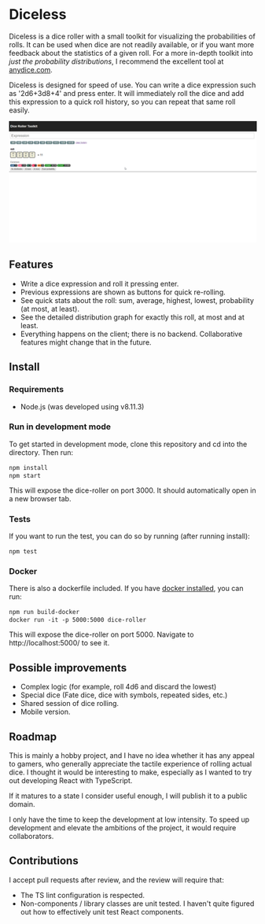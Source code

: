 # Diceless

Diceless is a dice roller with a small toolkit for visualizing the probabilities of rolls. It can be used when dice are not readily available, or if you want more feedback about the statistics of a given roll. For a more in-depth toolkit into _just the probability distributions_, I recommend the excellent tool at [anydice.com](https://anydice.com/).

Diceless is designed for speed of use. You can write a dice expression such as '2d6+3d8+4' and press enter. It will immediately roll the dice and add this expression to a quick roll history, so you can repeat that same roll easily.

![screenshot](res/screen.gif)

## Features

- Write a dice expression and roll it pressing enter.
- Previous expressions are shown as buttons for quick re-rolling.
- See quick stats about the roll: sum, average, highest, lowest, probability (at most, at least).
- See the detailed distribution graph for exactly this roll, at most and at least.
- Everything happens on the client; there is no backend. Collaborative features might change that in the future.

## Install

### Requirements

- Node.js (was developed using v8.11.3)

### Run in development mode

To get started in development mode, clone this repository and cd into the directory. Then run:

```shell
npm install
npm start
```

This will expose the dice-roller on port 3000. It should automatically open in a new browser tab.

### Tests

If you want to run the test, you can do so by running (after running install):

```shell
npm test
```

### Docker

There is also a dockerfile included. If you have [docker installed](https://docs.docker.com/install/), you can run:

```shell
npm run build-docker
docker run -it -p 5000:5000 dice-roller
```

This will expose the dice-roller on port 5000. Navigate to http://localhost:5000/ to see it.

## Possible improvements

- Complex logic (for example, roll 4d6 and discard the lowest)
- Special dice (Fate dice, dice with symbols, repeated sides, etc.)
- Shared session of dice rolling.
- Mobile version.

## Roadmap

This is mainly a hobby project, and I have no idea whether it has any appeal to gamers, who generally appreciate the tactile experience of rolling actual dice. I thought it would be interesting to make, especially as I wanted to try out developing React with TypeScript.

If it matures to a state I consider useful enough, I will publish it to a public domain.

I only have the time to keep the development at low intensity. To speed up development and elevate the ambitions of the project, it would require collaborators.

## Contributions

I accept pull requests after review, and the review will require that:

- The TS lint configuration is respected.
- Non-components / library classes are unit tested. I haven't quite figured out how to effectively unit test React components.